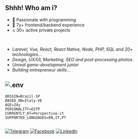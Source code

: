## Shhh! Who am i?
- 🤯 Passionate with programming
- 🫡 7y+ frontend/backend experience 
- 🔝 30+ active private projects

<br/>

- *Laravel, Vue, React, React Native, Node, PHP, SQL and 20+ technologies...*
- *Design, UX/UI, Marketing, SEO and post-processing photos.*
- *Unreal game-development junior*
- *Building entrepreneur skills...*

## ![.env](https://img.shields.io/badge/.ENV-ECD53F.svg?style=for-the-badge&logo=dotenv&logoColor=black)
````.env
ORIGIN=Brazil-SP
BASED_ON=Italy-VE
AGE=24y
PERSONALITY=ESTP
CURRENTLY_AT=Perspective-it
SUPPORTED_LANGUAGES=EN,IT,PT
````

##
[![Telegram](https://img.shields.io/badge/Telegram-26A5E4.svg?style=for-the-badge&logo=Telegram&logoColor=white)](https://t.me/lylboy)
[![Facebook](https://img.shields.io/badge/Facebook-1877F2.svg?style=for-the-badge&logo=Facebook&logoColor=white)](http://fb.me/matheus.faria.357)
[![LinkedIn](https://img.shields.io/badge/LinkedIn-0A66C2.svg?style=for-the-badge&logo=LinkedIn&logoColor=white)](https://www.linkedin.com/in/mathdesign)


<!--
**mfcmatheus/mfcmatheus** is a ✨ _special_ ✨ repository because its `README.md` (this file) appears on your GitHub profile.

Here are some ideas to get you started:

- 🔭 I’m currently working on ...
- 🌱 I’m currently learning ...
- 👯 I’m looking to collaborate on ...
- 🤔 I’m looking for help with ...
- 💬 Ask me about ...
- 📫 How to reach me: ...
- 😄 Pronouns: ...
- ⚡ Fun fact: ...
-->
